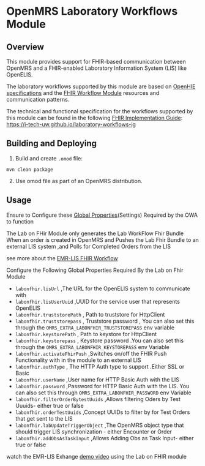 # OpenMRS Laboratory Workflows Module

## Overview
This module provides support for FHIR-based communication between OpenMRS and a FHIR-enabled 
Laboratory Information System (LIS) like OpenELIS.

The laboratory workflows supported by this module are based on 
[OpenHIE specifications](https://guides.ohie.org/arch-spec/introduction/laboratory-work-flows) and the 
[FHIR Workflow Module](https://build.fhir.org/workflow-module.html) resources and communication patterns.  

The technical and functional specification for the workflows supported by this module can be found in the following
[FHIR Implementation Guide](https://build.fhir.org/ig/FHIR/ig-guidance/): https://i-tech-uw.github.io/laboratory-workflows-ig

## Building and Deploying

1. Build and create `.omod` file:
```shell
mvn clean package
```

2. Use omod file as part of an OpenMRS distribution. 

## Usage
 Ensure to Configure these [Global Properties](https://github.com/openmrs/openmrs-owa-orderentry#usage)(Settings) Required by the OWA to function

The Lab on FHir Module only generates the Lab WorkFlow Fhir Bundle When an order is created in OpenMRS and Pushes the Lab Fhir Bundle  to an external LIS system ,and Polls for Completed Orders from the LIS

see more about the [EMR-LIS FHIR Workflow](https://wiki.openmrs.org/display/projects/Lab+Integration+Workflow)

Configure the Following Global Properties Required By the Lab on Fhir Module
* `labonfhir.lisUrl` ,The URL for the OpenELIS system to communicate with
* `labonfhir.lisUserUuid` ,UUID for the service user that represents OpenELIS
* `labonfhir.truststorePath` , Path to truststore for HttpClient
* `labonfhir.truststorepass` , Truststore password , You can also set this through the `OMRS_EXTRA_LABONFHIR_TRUSTSTOREPASS` env variable
* `labonfhir.keystorePath` , Path to keystore for HttpClient
* `labonfhir.keystorepass` , Keystore password .You can also set this through the `OMRS_EXTRA_LABONFHIR_KEYSTOREPASS` env Variable
* `labonfhir.activateFhirPush` ,Switches on/off the FHIR Push Functionality with in the module to an external LIS
* `labonfhir.authType` , The HTTP Auth type to support .Either SSL or Basic
* `labonfhir.userName`  ,User name for HTTP Basic Auth with the LIS
* `labonfhir.password`  ,Password for HTTP Basic Auth with the LIS. You can also set this through `OMRS_EXTRA_LABONFHIR_PASSWORD` env Variable
* `labonfhir.filterOrderBytestUuids` ,Allows filtering Oders by Test Uuuids- either true or false
* `labonfhir.orderTestUuids` ,Concept UUIDs to filter by for Test Orders that get sent to the LIS
* `labonfhir.labUpdateTriggerObject` ,The OpenMRS object type that should trigger LIS synchronization - either Encounter or Order
* `labonfhir.addObsAsTaskInput` ,Allows Adding Obs as Task Input- either true or false

watch the EMR-LIS Exhange [demo video](https://www.youtube.com/watch?v=LsHhDrrlvKw) using the Lab on FHIR module




